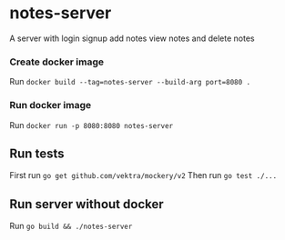 # notes-server
A server with login signup add notes view notes and delete notes

### Create docker image
Run ```docker build --tag=notes-server --build-arg port=8080 .```

### Run docker image
Run ```docker run -p 8080:8080 notes-server```

## Run tests
First run ```go get github.com/vektra/mockery/v2```
Then run ```go test ./...```

## Run server without docker
Run ```go build && ./notes-server```